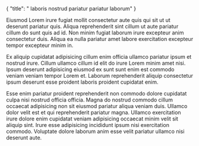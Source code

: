 {
  "title": " laboris nostrud pariatur pariatur laborum"
}

Eiusmod Lorem irure fugiat mollit consectetur aute quis qui sit ut ut deserunt pariatur quis. Aliqua reprehenderit sint cillum ut aute pariatur cillum do sunt quis ad id. Non minim fugiat laborum irure excepteur anim consectetur duis. Aliqua ea nulla pariatur amet labore exercitation excepteur tempor excepteur minim in.

Ex aliquip cupidatat adipisicing cillum enim officia ullamco pariatur ipsum et nostrud irure. Cillum ullamco cillum id elit do irure Lorem minim amet nisi. Ipsum deserunt adipisicing eiusmod ex sunt sunt enim est commodo veniam veniam tempor Lorem et. Laborum reprehenderit aliquip consectetur ipsum deserunt esse proident laboris proident cupidatat enim.

Esse enim pariatur proident reprehenderit non commodo dolore cupidatat culpa nisi nostrud officia officia. Magna do nostrud commodo cillum occaecat adipisicing non sit eiusmod pariatur aliqua veniam duis. Ullamco dolor velit est et qui reprehenderit pariatur magna. Ullamco exercitation irure dolore enim cupidatat veniam adipisicing occaecat minim velit sit aliquip sint. Irure esse adipisicing incididunt ipsum nisi exercitation commodo. Voluptate dolore laborum anim esse velit pariatur ullamco nisi deserunt aute.